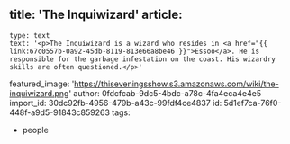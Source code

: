title: 'The Inquiwizard'
article:
  -
    type: text
    text: '<p>The Inquiwizard is a wizard who resides in <a href="{{ link:67c0557b-0a92-45db-8119-813e66a8be46 }}">Essoo</a>. He is responsible for the garbage infestation on the coast. His wizardry skills are often questioned.</p>'
featured_image: 'https://thiseveningsshow.s3.amazonaws.com/wiki/the-inquiwizard.png'
author: 0fdcfcab-9dc5-4bdc-a78c-4fa4eca4e4e5
import_id: 30dc92fb-4956-479b-a43c-99fdf4ce4837
id: 5d1ef7ca-76f0-448f-a9d5-91843c859263
tags:
  - people
